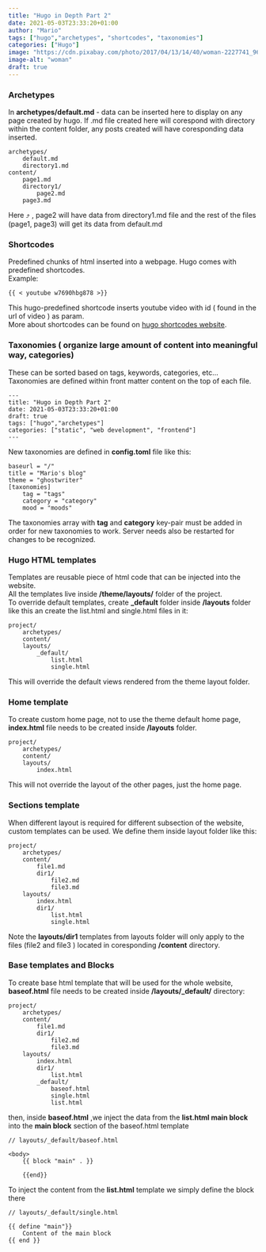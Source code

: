 ```yaml
---
title: "Hugo in Depth Part 2"
date: 2021-05-03T23:33:20+01:00
author: "Mario"
tags: ["hugo","archetypes", "shortcodes", "taxonomies"]
categories: ["Hugo"]
image: "https://cdn.pixabay.com/photo/2017/04/13/14/40/woman-2227741_960_720.jpg"
image-alt: "woman"
draft: true
---
```


### Archetypes

In **archetypes/default.md** -  data can be inserted here to display on any page created by hugo. If .md file created here will corespond with directory within the content folder, any posts created will have coresponding data inserted.

```
archetypes/
    default.md
    directory1.md
content/
    page1.md
    directory1/
        page2.md
    page3.md
```
Here ⤴ , page2 will have data from directory1.md file and the rest of the files (page1, page3) will get its data from default.md

### Shortcodes
Predefined chunks of html inserted into a webpage. Hugo comes with predefined shortcodes.   
Example:
```
{{ < youtube w7690hbg878 >}}
```
This hugo-predefined shortcode inserts youtube video with id ( found in the url of video ) as param.   
More about shortcodes can be found on [hugo shortcodes website](https://gohugo.io/content-management/shortcodes/).   

### Taxonomies ( organize large amount of content into meaningful way, categories)

These can be sorted based on tags, keywords, categories, etc...   
Taxonomies are defined within front matter content on the top of each file.   
```
---
title: "Hugo in Depth Part 2"
date: 2021-05-03T23:33:20+01:00
draft: true
tags: ["hugo","archetypes"]
categories: ["static", "web development", "frontend"]
---
```
New taxonomies are defined in **config.toml** file like this:
```
baseurl = "/"
title = "Mario's blog"
theme = "ghostwriter"
[taxonomies]
    tag = "tags"
    category = "category"
    mood = "moods"
```
The taxonomies array with **tag** and **category** key-pair must be added in order for new taxonomies to work. Server needs also be restarted for changes to be recognized.  

### Hugo HTML templates
Templates are reusable piece of html code that can be injected into the website.   
All the templates live inside **/theme/layouts/** folder of the project.   
To override default templates, create **_default** folder inside **/layouts** folder like this an create the list.html and single.html files in it:
```
project/
    archetypes/
    content/
    layouts/
        _default/
            list.html
            single.html
```
This will override the default views rendered from the theme layout folder.   

### Home template
To create custom home page, not to use the theme default home page, **index.html** file needs to be created inside **/layouts** folder.
```
project/
    archetypes/
    content/
    layouts/
        index.html
```
This will not override the layout of the other pages, just the home page.

### Sections template
When different layout is required for different subsection of the website, custom templates can be used. We define them inside layout folder like this:
```
project/
    archetypes/
    content/
        file1.md
        dir1/
            file2.md
            file3.md
    layouts/
        index.html
        dir1/
            list.html
            single.html
```
Note the **layouts/dir1** templates from layouts folder will only apply to the files (file2 and file3 ) located in coresponding **/content** directory.

### Base templates and Blocks
To create base html template that will be used for the whole website, **baseof.html** file needs to be created inside **/layouts/_default/** directory:
```
project/
    archetypes/
    content/
        file1.md
        dir1/
            file2.md
            file3.md
    layouts/
        index.html
        dir1/
            list.html
        _default/
            baseof.html
            single.html
            list.html
```
then, inside **baseof.html** ,we inject the data from the **list.html main block** into the **main block** section of the baseof.html template
```
// layouts/_default/baseof.html

<body>
    {{ block "main" . }}

    {{end}}
```
To inject the content from the **list.html** template we simply define the block there
```
// layouts/_default/single.html

{{ define "main"}}
    Content of the main block
{{ end }}
```
